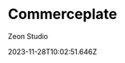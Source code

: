 ---
title: Commerceplate
github: https://github.com/zeon-studio/commerceplate
demo: https://commerceplate.netlify.app/
author: Zeon Studio
author_link: https://github.com/zeon-studio
date: 2023-11-28T10:02:51.646Z
description: Shopify Storefront Boilerplate Using Nextjs and Tailwindcss
ssg:
  - Nextjs
css:
  - Tailwind
cms:
  - Markdown
category:
  - Ecommerce
  - Boilerplate
draft: false
home_weight: 
weight: 11
publish_date: '2023-12-24T08:47:58Z'
update_date: '2024-05-12T10:33:43Z'
github_star: 63
github_fork: 60
---